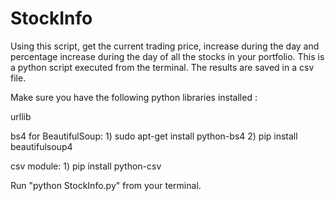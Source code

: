 # StockInfo
Using this script, get the current trading price, increase during the day and percentage increase during the day of all the stocks in your portfolio. This is a python script executed from the terminal. The results are saved in a csv file.

Make sure you have the following python libraries installed : 

urllib

bs4 for BeautifulSoup:
	1) sudo apt-get install python-bs4
	2) pip install beautifulsoup4

csv module:
	1) pip install python-csv


Run "python StockInfo.py" from your terminal.



